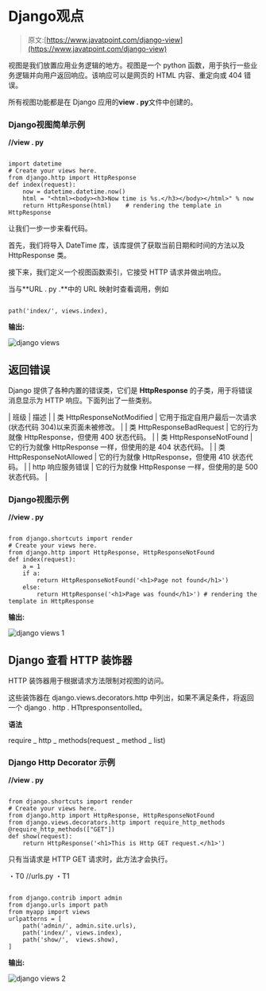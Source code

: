 # Django观点

> 原文:[https://www.javatpoint.com/django-view](https://www.javatpoint.com/django-view)

视图是我们放置应用业务逻辑的地方。视图是一个 python 函数，用于执行一些业务逻辑并向用户返回响应。该响应可以是网页的 HTML 内容、重定向或 404 错误。

所有视图功能都是在 Django 应用的**view . py**文件中创建的。

### Django视图简单示例

**//view . py**

```

import datetime
# Create your views here.
from django.http import HttpResponse
def index(request):
    now = datetime.datetime.now()
    html = "<html><body><h3>Now time is %s.</h3></body></html>" % now
    return HttpResponse(html)    # rendering the template in HttpResponse

```

让我们一步一步来看代码。

首先，我们将导入 DateTime 库，该库提供了获取当前日期和时间的方法以及 HttpResponse 类。

接下来，我们定义一个视图函数索引，它接受 HTTP 请求并做出响应。

当与**URL . py .**中的 URL 映射时查看调用，例如

```

path('index/', views.index),

```

**输出:**

![django views](../Images/55aa4d4b094ce98c0ea2becfadc28cc2.png)

## 返回错误

Django 提供了各种内置的错误类，它们是 **HttpResponse** 的子类，用于将错误消息显示为 HTTP 响应。下面列出了一些类别。

| 班级 | 描述 |
| 类 HttpResponseNotModified | 它用于指定自用户最后一次请求(状态代码 304)以来页面未被修改。 |
| 类 HttpResponseBadRequest | 它的行为就像 HttpResponse，但使用 400 状态代码。 |
| 类 HttpResponseNotFound | 它的行为就像 HttpResponse 一样，但使用的是 404 状态代码。 |
| 类 HttpResponseNotAllowed | 它的行为就像 HttpResponse，但使用 410 状态代码。 |
| http 响应服务错误 | 它的行为就像 HttpResponse 一样，但使用的是 500 状态代码。 |

### Django视图示例

**//view . py**

```

from django.shortcuts import render
# Create your views here.
from django.http import HttpResponse, HttpResponseNotFound
def index(request):
    a = 1
    if a:
        return HttpResponseNotFound('<h1>Page not found</h1>')
    else:
        return HttpResponse('<h1>Page was found</h1>') # rendering the template in HttpResponse

```

**输出:**

![django views 1](../Images/7e830bb50eaf0dec1cfcdb095ca6e1ad.png)

## Django 查看 HTTP 装饰器

HTTP 装饰器用于根据请求方法限制对视图的访问。

这些装饰器在 django.views.decorators.http 中列出，如果不满足条件，将返回一个 django . http . HTtpresponsentolled。

**语法**

require _ http _ methods(request _ method _ list)

### Django Http Decorator 示例

**//view . py**

```

from django.shortcuts import render
# Create your views here.
from django.http import HttpResponse, HttpResponseNotFound
from django.views.decorators.http import require_http_methods
@require_http_methods(["GET"])
def show(request):
    return HttpResponse('<h1>This is Http GET request.</h1>')

```

只有当请求是 HTTP GET 请求时，此方法才会执行。

・T0️ //urls.py ・T1️

```

from django.contrib import admin
from django.urls import path
from myapp import views
urlpatterns = [
    path('admin/', admin.site.urls),
    path('index/', views.index),
    path('show/',  views.show),
]

```

**输出:**

![django views 2](../Images/a29df39ea8e77a1bb7ea7dd4cb8028ee.png)